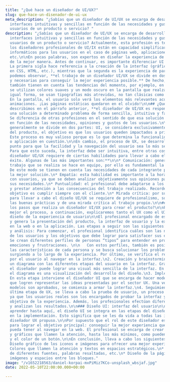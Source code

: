 ```yaml
---
title: "¿Qué hace un diseñador de UI/UX?"
slug: que-hace-un-disenador-de-ui-ux
meta_description: "¿Sabías que un diseñador de UI/UX se encarga de desarrollar y crear
  interfaces intuitivas y sencillas en función de las necesidades y gustos de los
  usuarios de un producto o servicio? "
description: "¿Sabías que un diseñador de UI/UX se encarga de desarrollar y crear
  interfaces intuitivas y sencillas en función de las necesidades y gustos de los
  usuarios de un producto o servicio? Actualmente, esta profesión es tendencia, porque
  los diseñadores profesionales de UI/IX están en capacidad simplificar los sistemas
  informáticos para los usuarios en el caso de páginas web, aplicaciones, software,
  etc.\n\nEn pocas palabras, son expertos en diseñar la experiencia de un cliente
  de la mejor manera. Antes de continuar, es importante diferenciar UI de UX**.**
  La primera sigla hace referencia a la creación de la interfaz (gráfica o desarrollada
  en CSS, HTML, etc.), mientras que la segunda es la experiencia de parte del usuario.\n\nComo
  podemos observar, **el trabajo de un diseñador UI/UX se divide en dos etapas complementarias
  y necesarias para conseguir la mejor experiencia posible.** De hecho, estos profesionales
  también tienen en cuenta las tendencias del momento, por ejemplo, en la actualidad
  se utilizan colores suaves y un modo oscuro en la pantalla que realza la elegancia.\n\nDe
  igual forma, se usan tipografías más atrevidas, no tan clásicas como en años anteriores.
  En la pantalla, el usuario solo verá los elementos más relevantes acompañados de
  animaciones. ¡Las páginas estáticas quedaron en el olvido!\n\n## ¿Qué es UI/UX?\n\nComo
  describimos en el párrafo anterior, **el diseñador de UI/UX es responsable de generar
  una solución a determinado problema de forma sencilla, intuitiva y fácil de usar.**
  Se diferencia de otras profesiones en el sentido de que esa solución se desarrolla
  en función de las necesidades, opiniones y gustos de los usuarios.\n\nEsta tarea
  generalmente se divide en dos partes: UI, se considera exclusivamente el diseño
  del producto, el objetivo es que los usuarios queden impactados a primera vista.
  Este proceso es muy valioso porque es lo que determina la funcionalidad de la web
  o aplicación en cuestión.\n\nEn cambio, el proceso de UX, se desarrolla punto por
  punto para que la facilidad y la navegación del usuario sea lo más sencilla posible.
  Para que esto suceda, la interfaz debe ser intuitiva, entre otras cosas.\n\n**El
  diseñador UI/UX requiere de ciertas habilidades para llevar a cabo el trabajo con
  éxito. Algunas de las más importantes son:**\n\n* Comunicación: generalmente el
  trabajo que se realiza se hace en equipo, por ello es fundamental la comunicación.
  De este modo se tienen en cuenta las necesidades de cada integrante para lograr
  la mejor solución.\n* Empatía: esta habilidad es importante a la hora de trabajar
  con usuarios, ya que se deben analizar objetivamente sus opiniones para entender
  sus necesidades.\n* Puntualidad: el profesional debe adaptarse a los plazos requeridos
  y prestar atención a las consecuencias del trabajo realizado. Recordemos que el
  objetivo es cumplir siempre con el cliente.\n* Mirada crítica: por supuesto que
  para llevar a cabo el diseño UI/UX se requiere de profesionalismo, sobre todo de
  las buenas prácticas y de una mirada crítica al trabajo propio.\n\n## ¿Cuáles son
  los pasos que realiza un diseñador UI/UX para crear el producto?\n\nPara entender
  mejor el proceso, a continuación, explicaremos tanto el UX como el UI.\n\n### UX:
  diseño de la experiencia de usuario\n\nEl profesional encargado de esta fase piensa
  y genera la presentación del producto, la interfaz de usuario y la experiencia práctica
  en la web o en la aplicación. Las etapas a seguir son las siguientes:\n\n1. Investigación
  y análisis: Para comenzar, el profesional identifica cuáles son las necesidades
  de los usuarios y los objetivos que debe lograr para satisfacer sus expectativas.
  Se crean diferentes perfiles de personas “tipos” para entender en profundidad las
  emociones y frustraciones. \n\n   Con estos perfiles, también es posible interpretar
  las características de cada persona y se busca solucionar los problemas que van
  surgiendo a lo largo de la experiencia. Por último, se verifica el recorrido efectuado
  por el usuario al navegar en la interfaz.\n2. Creación y brainstorming: Se realiza
  un diagrama con las diferentes etapas del usuario en la interfaz. Gracias a esto,
  el diseñador puede lograr una visual más sencilla de la interfaz. En pocas palabras,
  el diagrama es una visualización del desarrollo del diseño.\n3. Implementación:
  En esta etapa interviene el diseñador UI que se encarga de hacer modelos (prototipos)
  que logren representar las ideas presentadas por el sector UX. Una vez que esos
  modelos son aprobados, se comienza a armar la interfaz.\n4. Seguimiento: En esta
  última etapa de UX, se lleva a cabo la prueba de usuario, un proceso fundamental,
  ya que los usuarios reales son los encargados de probar la interfaz y dar una opinión
  objetiva de la experiencia. Además, los profesionales efectúan diferentes pruebas
  y analizan los resultados.\n\n### Diseño UI: interfaz del usuario\n\nComo pudimos
  aprender hasta aquí, el diseño UI se integra en las etapas del diseño UX, más precisamente
  en la implementación. Esto significa que se les da vida a todas las ideas que el
  diseñador UX propuso.\n\nPor supuesto que el rol de este diseñador es fundamental
  para lograr el objetivo principal: conseguir la mejor experiencia que un usuario
  pueda tener al navegar en la web. El profesional se encarga de crear aspectos visuales
  y gráficos que llamen la atención, hasta los más mínimos, como pueden ser el tamaño
  y el color de un botón.\n\nEn conclusión, lleva a cabo los siguientes puntos:\n\n*
  Diseño gráfico de los iconos e imágenes para ofrecer una mejor experiencia al usuario.\n*
  Colores que llamen la atención y textos en espacios estratégicos.\n* Tipografía
  de diferentes fuentes, palabras resaltadas, etc.\n* Diseño de la página: gráficos,
  imágenes y espacios entre los bloques."
image: "/v1652218563/daniel-korpai-mxPiMiz7KCo-unsplash_wbsjaf.jpg"
date: 2022-05-10T22:00:00.000+00:00

---
```

